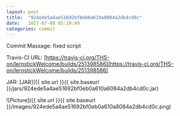 ```yaml
---
layout: post
title:  "924ede5a4ae51692bf0eb0a610a8084a2db4cd0c"
date:   2017-07-08 05:10:49
categories: commit
---
```


Commit Massage: fixed script  

Travis-CI URL: [https://travis-ci.org/THS-on/lernstickWelcome/builds/251398586](https://travis-ci.org/THS-on/lernstickWelcome/builds/251398586)

JAR: [JAR]({{ site.url }}{{ site.baseurl }}/jars/924ede5a4ae51692bf0eb0a610a8084a2db4cd0c.jar)

![Picture]({{ site.url }}{{ site.baseurl }}/images/924ede5a4ae51692bf0eb0a610a8084a2db4cd0c.png)

